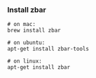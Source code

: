 ### Install zbar
```
# on mac:
brew install zbar

# on ubuntu:
apt-get install zbar-tools

# on linux:
apt-get install zbar
```
